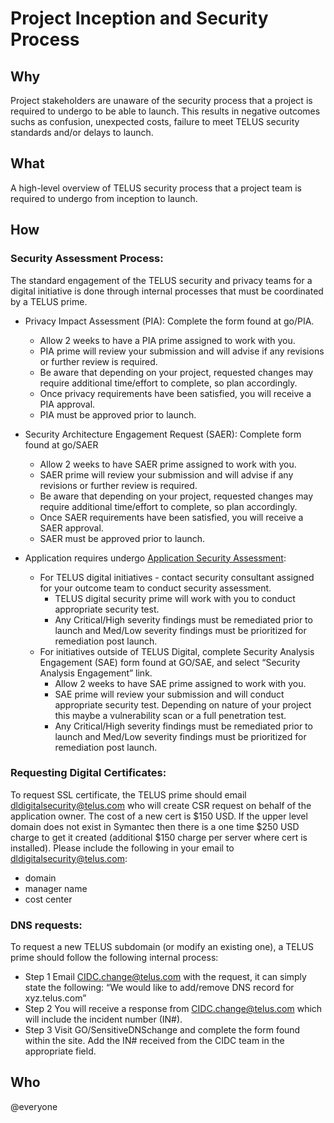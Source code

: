 # Project Inception and Security Process

## Why

Project stakeholders are unaware of the security process that a project is required to undergo to be able to launch. This results in negative outcomes suchs as confusion, unexpected costs, failure to meet TELUS security standards and/or delays to launch.

## What

A high-level overview of TELUS security process that a project team is required to undergo from inception to launch.

## How

### Security Assessment Process:

The standard engagement of the TELUS security and privacy teams for a digital initiative is done through internal processes that must be coordinated by a TELUS prime.

- Privacy Impact Assessment (PIA): Complete the form found at go/PIA. 
  - Allow 2 weeks to have a PIA prime assigned to work with you.
  - PIA prime will review your submission and will advise if any revisions or further review is required.
  - Be aware that depending on your project, requested changes may require additional time/effort to complete, so plan accordingly.
  - Once privacy requirements have been satisfied, you will receive a PIA approval.
  - PIA must be approved prior to launch.
 
- Security Architecture  Engagement Request (SAER): Complete form found at go/SAER
  - Allow 2 weeks to have SAER prime assigned to work with you.
  - SAER prime will review your submission and will advise if any revisions or further review is required.
  - Be aware that depending on your project, requested changes may require additional time/effort to complete, so plan accordingly.
  - Once SAER requirements have been satisfied, you will receive a SAER approval.
  - SAER must be approved prior to launch.

- Application requires undergo [Application Security Assessment](app-sec-testing.md):
  - For TELUS digital initiatives - contact security consultant assigned for your outcome team to conduct security assessment.
    - TELUS digital security prime will work with you to conduct appropriate security test.
    - Any Critical/High severity findings must be remediated prior to launch and Med/Low severity findings must be prioritized for remediation post launch.
  - For initiatives outside of TELUS Digital, complete Security Analysis Engagement (SAE) form found at GO/SAE, and select “Security Analysis Engagement” link.
    - Allow 2 weeks to have SAE prime assigned to work with you.
    - SAE prime will review your submission and will conduct appropriate security test. Depending on nature of your project this maybe a vulnerability scan or a full penetration test.
    - Any Critical/High severity findings must be remediated prior to launch and Med/Low severity findings must be prioritized for remediation post launch.

### Requesting Digital Certificates:
To request SSL certificate, the TELUS prime should email dldigitalsecurity@telus.com who will create CSR request on behalf of the application owner. The cost of a new cert is $150 USD. If the upper level domain does not exist in Symantec then there is a one time $250 USD charge to get it created (additional $150 charge per server where cert is installed).
Please include the following in your email to dldigitalsecurity@telus.com:
  - domain
  - manager name
  - cost center

### DNS requests:

To request a new TELUS subdomain (or modify an existing one), a TELUS prime should follow the following internal process:
- Step 1
Email CIDC.change@telus.com with the request, it can simply state the following:
“We would like to add/remove DNS record for xyz.telus.com”
- Step 2
You will receive a response from CIDC.change@telus.com which will include the incident number (IN#).
- Step 3
Visit GO/SensitiveDNSchange and complete the form found within the site. Add the IN# received from the CIDC team in the appropriate field.

## Who

@everyone
